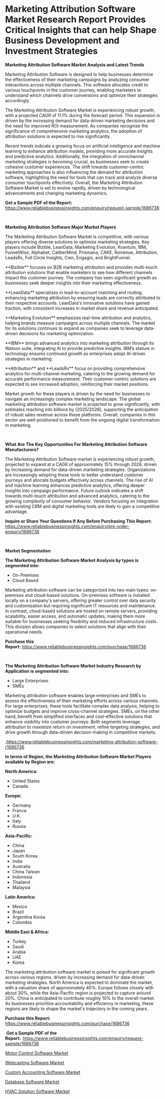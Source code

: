 <p><h1>Marketing Attribution Software Market Research Report Provides Critical Insights that can help Shape Business Development and Investment Strategies</h1></p><p><strong>Marketing Attribution Software Market Analysis and Latest Trends</strong></p>
<p><p>Marketing Attribution Software is designed to help businesses determine the effectiveness of their marketing campaigns by analyzing consumer interactions across multiple channels. This software allocates credit to various touchpoints in the customer journey, enabling marketers to understand which channels drive conversions and optimize their strategies accordingly.</p><p>The Marketing Attribution Software Market is experiencing robust growth, with a projected CAGR of 11.1% during the forecast period. This expansion is driven by the increasing demand for data-driven marketing decisions and the need for improved ROI measurement. As companies recognize the significance of comprehensive marketing analytics, the adoption of attribution solutions is expected to rise significantly.</p><p>Recent trends indicate a growing focus on artificial intelligence and machine learning to enhance attribution models, providing more accurate insights and predictive analytics. Additionally, the integration of omnichannel marketing strategies is becoming crucial, as businesses seek to create cohesive customer experiences. The shift towards customer-centric marketing approaches is also influencing the demand for attribution software, highlighting the need for tools that can track and analyze diverse consumer touchpoints effectively. Overall, the Marketing Attribution Software Market is set to evolve rapidly, driven by technological advancements and changing marketing dynamics.</p></p>
<p><strong>Get a Sample PDF of the Report:&nbsp;</strong> <a href="https://www.reliablebusinessinsights.com/enquiry/request-sample/1686736?utm_campaign=1117&utm_medium=2&utm_source=Github&utm_content=ia&utm_term=09032025&utm_id=marketing-attribution-software">https://www.reliablebusinessinsights.com/enquiry/request-sample/1686736</a></p>
<p>&nbsp;</p>
<p><strong>Marketing Attribution Software Major Market Players</strong></p>
<p><p>The Marketing Attribution Software Market is competitive, with various players offering diverse solutions to optimize marketing strategies. Key players include Bizible, LeanData, Marketing Evolution, Kvantum, IBM, FunnelWise, Alphabet, CaliberMind, Prismana, CAKE, Roivenue, Attribution, LeadsRx, Full Circle Insights, Cien, Engagio, and BrightFunnel.</p><p>**Bizible** focuses on B2B marketing attribution and provides multi-touch attribution solutions that enable marketers to see how different channels impact the customer journey. The company has seen significant growth as businesses seek deeper insights into their marketing effectiveness.</p><p>**LeanData** specializes in lead-to-account matching and routing, enhancing marketing attribution by ensuring leads are correctly attributed to their respective accounts. LeanData's innovative solutions have gained traction, with consistent increases in market share and revenue anticipated.</p><p>**Marketing Evolution** emphasizes real-time attribution and analytics, helping brands measure campaigns across multiple channels. The market for its solutions continues to expand as companies seek to leverage data-driven decisions for marketing optimization.</p><p>**IBM** brings advanced analytics into marketing attribution through its Watson suite, integrating AI to provide predictive insights. IBM’s stature in technology ensures continued growth as enterprises adopt AI-driven strategies in marketing.</p><p>**Attribution** and **LeadsRx** focus on providing comprehensive analytics for multi-channel marketing, catering to the growing demand for accurate performance measurement. Their customer-centric solutions are expected to see increased adoption, reinforcing their market positions.</p><p>Market growth for these players is driven by the need for businesses to navigate an increasingly complex marketing landscape. The global marketing attribution software market is projected to grow significantly, with estimates reaching into billions by [2025/2026], supporting the anticipation of robust sales revenue across these platforms. Overall, companies in this sector are well-positioned to benefit from the ongoing digital transformation in marketing.</p></p>
<p>&nbsp;</p>
<p><strong>What Are The Key Opportunities For Marketing Attribution Software Manufacturers?</strong></p>
<p><p>The Marketing Attribution Software market is experiencing robust growth, projected to expand at a CAGR of approximately 15% through 2028, driven by increasing demand for data-driven marketing strategies. Organizations are increasingly adopting these tools to better understand customer journeys and allocate budgets effectively across channels. The rise of AI and machine learning enhances predictive analytics, offering deeper insights into campaign performance. Future outlook indicates a shift towards multi-touch attribution and advanced analytics, catering to the growing complexity of consumer behavior. Vendors focusing on integration with existing CRM and digital marketing tools are likely to gain a competitive advantage.</p></p>
<p><strong>Inquire or Share Your Questions If Any Before Purchasing This Report:</strong> <a href="https://www.reliablebusinessinsights.com/enquiry/pre-order-enquiry/1686736?utm_campaign=1117&utm_medium=2&utm_source=Github&utm_content=ia&utm_term=09032025&utm_id=marketing-attribution-software">https://www.reliablebusinessinsights.com/enquiry/pre-order-enquiry/1686736</a></p>
<p>&nbsp;</p>
<p><strong>Market Segmentation</strong></p>
<p><strong>The Marketing Attribution Software Market Analysis by types is segmented into:</strong></p>
<p><ul><li>On-Premises</li><li>Cloud Based</li></ul></p>
<p><p>Marketing attribution software can be categorized into two main types: on-premises and cloud-based solutions. On-premises software is installed locally on a company's servers, offering greater control over data security and customization but requiring significant IT resources and maintenance. In contrast, cloud-based solutions are hosted on remote servers, providing scalability, easier access, and automatic updates, making them more suitable for businesses seeking flexibility and reduced infrastructure costs. This division allows companies to select solutions that align with their operational needs.</p></p>
<p><strong>Purchase this Report:&nbsp;</strong><a href="https://www.reliablebusinessinsights.com/purchase/1686736?utm_campaign=1117&utm_medium=2&utm_source=Github&utm_content=ia&utm_term=09032025&utm_id=marketing-attribution-software">https://www.reliablebusinessinsights.com/purchase/1686736</a></p>
<p>&nbsp;</p>
<p><strong>The Marketing Attribution Software Market Industry Research by Application is segmented into:</strong></p>
<p><ul><li>Large Enterprises</li><li>SMEs</li></ul></p>
<p><p>Marketing attribution software enables large enterprises and SMEs to assess the effectiveness of their marketing efforts across various channels. For large enterprises, these tools facilitate complex data analysis, helping to optimize budgets and improve cross-channel strategies. SMEs, on the other hand, benefit from simplified interfaces and cost-effective solutions that enhance visibility into customer journeys. Both segments leverage attribution to maximize return on investment, refine targeting strategies, and drive growth through data-driven decision-making in competitive markets.</p></p>
<p><a href="https://www.reliablebusinessinsights.com/marketing-attribution-software-r1686736?utm_campaign=1117&utm_medium=2&utm_source=Github&utm_content=ia&utm_term=09032025&utm_id=marketing-attribution-software">&nbsp;https://www.reliablebusinessinsights.com/marketing-attribution-software-r1686736</a></p>
<p><strong>In terms of Region, the Marketing Attribution Software Market Players available by Region are:</strong></p>
<p>
    <p> <strong> North America: </strong>
        <ul>
            <li>United States</li>
            <li>Canada</li>
        </ul>
        </p> 
    <p> <strong> Europe: </strong>
        <ul>
            <li>Germany</li>
            <li>France</li>
            <li>U.K.</li>
            <li>Italy</li>
            <li>Russia</li>
        </ul>
        </p> 
    <p> <strong> Asia-Pacific: </strong>
        <ul>
            <li>China</li>
            <li>Japan</li>
            <li>South Korea</li>
            <li>India</li>
            <li>Australia</li>
            <li>China Taiwan</li>
            <li>Indonesia</li>
            <li>Thailand</li>
            <li>Malaysia</li>
        </ul>
        </p> 
    <p> <strong> Latin America: </strong>
        <ul>
            <li>Mexico</li>
            <li>Brazil</li>
            <li>Argentina Korea</li>
            <li>Colombia</li>
        </ul>
        </p> 
    <p> <strong> Middle East & Africa: </strong>
        <ul>
            <li>Turkey</li>
            <li>Saudi</li>
            <li>Arabia</li>
            <li>UAE</li>
            <li>Korea</li>
        </ul>
    </p>
    </p>
<p><p>The marketing attribution software market is poised for significant growth across various regions, driven by increasing demand for data-driven marketing strategies. North America is expected to dominate the market, with a valuation share of approximately 40%. Europe follows closely with about 30%, while the Asia-Pacific region is projected to capture around 20%. China is anticipated to contribute roughly 10% to the overall market. As businesses prioritize accountability and efficiency in marketing, these regions are likely to shape the market's trajectory in the coming years.</p></p>
<p><strong>Purchase this Report: </strong><a href="https://www.reliablebusinessinsights.com/purchase/1686736?utm_campaign=1117&utm_medium=2&utm_source=Github&utm_content=ia&utm_term=09032025&utm_id=marketing-attribution-software">https://www.reliablebusinessinsights.com/purchase/1686736</a></p>
<p>&nbsp;<strong>Get a Sample PDF of the Report:&nbsp;&nbsp;</strong><a href="https://www.reliablebusinessinsights.com/enquiry/request-sample/1686736?utm_campaign=1117&utm_medium=2&utm_source=Github&utm_content=ia&utm_term=09032025&utm_id=marketing-attribution-software">https://www.reliablebusinessinsights.com/enquiry/request-sample/1686736</a></p>
<p><strong></strong></p>
<p><p><a href="https://github.com/sukeldrage0g/Market-Research-Report-List-1/blob/main/motor-control-software-market.md?utm_campaign=1117&utm_medium=2&utm_source=Github&utm_content=ia&utm_term=09032025&utm_id=marketing-attribution-software">Motor Control Software Market</a></p><p><a href="https://github.com/hervedeidadw/Market-Research-Report-List-1/blob/main/webcasting-software-market.md?utm_campaign=1117&utm_medium=2&utm_source=Github&utm_content=ia&utm_term=09032025&utm_id=marketing-attribution-software">Webcasting Software Market</a></p><p><a href="https://github.com/okornevonywx/Market-Research-Report-List-1/blob/main/custom-accounting-software-market.md?utm_campaign=1117&utm_medium=2&utm_source=Github&utm_content=ia&utm_term=09032025&utm_id=marketing-attribution-software">Custom Accounting Software Market</a></p><p><a href="https://github.com/nwogudimouix/Market-Research-Report-List-1/blob/main/database-software-market.md?utm_campaign=1117&utm_medium=2&utm_source=Github&utm_content=ia&utm_term=09032025&utm_id=marketing-attribution-software">Database Software Market</a></p><p><a href="https://github.com/duzcupetriv/Market-Research-Report-List-1/blob/main/hvac-solution-software-market.md?utm_campaign=1117&utm_medium=2&utm_source=Github&utm_content=ia&utm_term=09032025&utm_id=marketing-attribution-software">HVAC Solution Software Market</a></p></p>